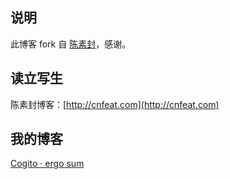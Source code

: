 ## 说明

此博客 fork 自 [陈素封](cnfeat/cnfeat.github.io)，感谢。

## 读立写生

陈素封博客：[http://cnfeat.com](http://cnfeat.com)

## 我的博客

[Cogito · ergo sum](https://carlking5019.github.io)

